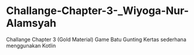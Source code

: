# Challange-Chapter-3-_Wiyoga-Nur-Alamsyah
Challange Chapter 3 (Gold Material)
Game Batu Gunting Kertas sederhana menggunakan Kotlin

